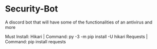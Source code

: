 # Security-Bot
A discord bot that will have some of the functionalities of an antivirus and more

Must Install:
Hikari | Command: py -3 -m pip install -U hikari
Requests | Command: pip install requests